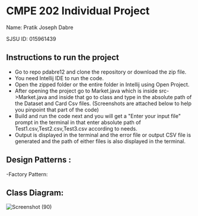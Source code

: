 # CMPE 202 Individual Project
Name: Pratik Joseph Dabre

SJSU ID: 015961439
## Instructions to run the project
- Go to repo pdabre12 and clone the repository or download the zip file.
- You need Intellij IDE to run the code.
- Open the zipped folder or the entire folder in Intellij using Open Project.
- After opening the project go to Market.java which is inside src->Market.java and inside that go to class and type in the absolute path of the Dataset and Card Csv files.
(Screenshots are attached below to help you pinpoint that part of the code)
- Build and run the code next and you will get a "Enter your input file" prompt in the terminal in that enter absolute path of Test1.csv,Test2.csv,Test3.csv according to needs.
- Output is displayed in the terminal and the error file or output CSV file is generated and the path of either files is also displayed in the terminal.


## Design Patterns :
-Factory Pattern: 


## Class Diagram:
![Screenshot (90)](https://user-images.githubusercontent.com/80276547/144790435-f40be982-9316-488d-a53a-f488fc6f65c5.png)

